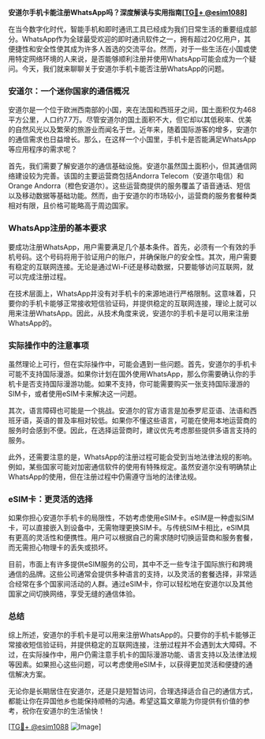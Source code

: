 **安道尔手机卡能注册WhatsApp吗？深度解读与实用指南[[TG💪+ @esim1088](https://t.me/s/esim1088)]**

在当今数字化时代，智能手机和即时通讯工具已经成为我们日常生活的重要组成部分。WhatsApp作为全球最受欢迎的即时通讯软件之一，拥有超过20亿用户，其便捷性和安全性使其成为许多人首选的交流平台。然而，对于一些生活在小国或使用特定网络环境的人来说，是否能够顺利注册并使用WhatsApp可能会成为一个疑问。今天，我们就来聊聊关于安道尔手机卡能否注册WhatsApp的问题。

### 安道尔：一个迷你国家的通信概况

安道尔是一个位于欧洲西南部的小国，夹在法国和西班牙之间，国土面积仅为468平方公里，人口约7.7万。尽管安道尔的国土面积不大，但它却以其低税率、优美的自然风光以及繁荣的旅游业而闻名于世。近年来，随着国际游客的增多，安道尔的通信需求也日益增长。那么，在这样一个小国里，手机卡是否能满足WhatsApp等应用程序的需求呢？

首先，我们需要了解安道尔的通信基础设施。安道尔虽然国土面积小，但其通信网络建设较为完善。该国的主要运营商包括Andorra Telecom（安道尔电信）和Orange Andorra（橙色安道尔）。这些运营商提供的服务覆盖了语音通话、短信以及移动数据等基础功能。然而，由于安道尔的市场较小，运营商的服务套餐种类相对有限，且价格可能略高于周边国家。

### WhatsApp注册的基本要求

要成功注册WhatsApp，用户需要满足几个基本条件。首先，必须有一个有效的手机号码。这个号码将用于验证用户的账户，并确保账户的安全性。其次，用户需要有稳定的互联网连接。无论是通过Wi-Fi还是移动数据，只要能够访问互联网，就可以完成注册过程。

在技术层面上，WhatsApp并没有对手机卡的来源地进行严格限制。这意味着，只要你的手机卡能够正常接收短信验证码，并提供稳定的互联网连接，理论上就可以用来注册WhatsApp。因此，从技术角度来说，安道尔的手机卡是可以用来注册WhatsApp的。

### 实际操作中的注意事项

虽然理论上可行，但在实际操作中，可能会遇到一些问题。首先，安道尔的手机卡可能不支持国际漫游。如果你计划在国外使用WhatsApp，那么你需要确认你的手机卡是否支持国际漫游功能。如果不支持，你可能需要购买一张支持国际漫游的SIM卡，或者使用eSIM卡来解决这一问题。

其次，语言障碍也可能是一个挑战。安道尔的官方语言是加泰罗尼亚语、法语和西班牙语，英语的普及率相对较低。如果你不懂这些语言，可能在使用本地运营商的服务时会感到不便。因此，在选择运营商时，建议优先考虑那些提供多语言支持的服务。

此外，还需要注意的是，WhatsApp的注册过程可能会受到当地法律法规的影响。例如，某些国家可能对加密通信软件的使用有特殊规定。虽然安道尔没有明确禁止WhatsApp的使用，但在注册过程中仍需遵守当地的法律法规。

### eSIM卡：更灵活的选择

如果你担心安道尔手机卡的局限性，不妨考虑使用eSIM卡。eSIM是一种虚拟SIM卡，可以直接嵌入到设备中，无需物理更换SIM卡。与传统SIM卡相比，eSIM具有更高的灵活性和便携性。用户可以根据自己的需求随时切换运营商和服务套餐，而无需担心物理卡的丢失或损坏。

目前，市面上有许多提供eSIM服务的公司，其中不乏一些专注于国际旅行和跨境通信的品牌。这些公司通常会提供多种语言的支持，以及灵活的套餐选择，非常适合经常在多个国家间活动的人群。通过eSIM卡，你可以轻松地在安道尔以及其他国家之间切换网络，享受无缝的通信体验。

### 总结

综上所述，安道尔的手机卡是可以用来注册WhatsApp的。只要你的手机卡能够正常接收短信验证码，并提供稳定的互联网连接，注册过程并不会遇到太大障碍。不过，在实际操作中，用户仍需注意手机卡的国际漫游功能、语言支持以及法律法规等因素。如果担心这些问题，可以考虑使用eSIM卡，以获得更加灵活和便捷的通信解决方案。

无论你是长期居住在安道尔，还是只是短暂访问，合理选择适合自己的通信方式，都能让你在异国他乡也能保持顺畅的沟通。希望这篇文章能为你提供有价值的参考，祝你在安道尔的生活愉快！

[[TG💪+ @esim1088](https://t.me/s/esim1088) ![Image](https://i.postimg.cc/4NQfJmqS/Snipaste-2025-05-13-00-14-12.png)]